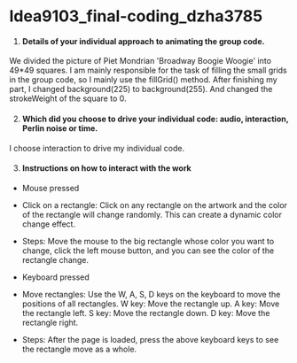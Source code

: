 # Idea9103_final-coding_dzha3785
1. #### Details of your individual approach to animating the group code.
We divided the picture of Piet Mondrian 'Broadway Boogie Woogie' into 49*49 squares. I am mainly responsible for the task of filling the small grids in the group code, so I mainly use the fillGrid() method. After finishing my part, I changed background(225) to background(255). And changed the strokeWeight of the square to 0.

2. #### Which did you choose to drive your individual code: audio, interaction, Perlin noise or time.
I choose interaction to drive my individual code.

3. #### Instructions on how to interact with the work 
- Mouse pressed
- Click on a rectangle: Click on any rectangle on the artwork and the color of the rectangle will change randomly. This can create a dynamic color change effect.
- Steps: Move the mouse to the big rectangle whose color you want to change, click the left mouse button, and you can see the color of the rectangle change.

- Keyboard pressed
- Move rectangles: Use the W, A, S, D keys on the keyboard to move the positions of all rectangles.
W key: Move the rectangle up. 
A key: Move the rectangle left. 
S key: Move the rectangle down. 
D key: Move the rectangle right.
- Steps: After the page is loaded, press the above keyboard keys to see the rectangle move as a whole.